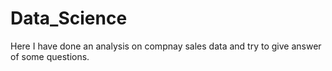 # Data_Science
Here I have done an analysis on compnay sales data and try to give answer of some questions.
